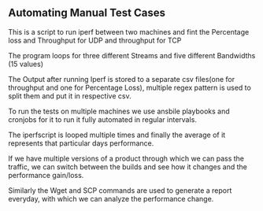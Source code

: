 ## Automating Manual Test Cases

This is a script to run iperf between two machines and fint the Percentage loss and Throughput for UDP and throughput for TCP


The program loops for three different Streams and five different Bandwidths (15 values)


The Output after running Iperf is stored to a separate csv files(one for throughput and one for Percentage Loss), multiple regex pattern is used to split them and put it in respective csv.

To run the tests on multiple machines we use ansbile playbooks and cronjobs for it to run it fully automated in regular intervals.

The iperfscript is looped multiple times and finally the average of it represents that particular days performance.

If we have multiple versions of a product through which we can pass the traffic, we can switch between the builds and see how it changes and the performance gain/loss.

Similarly the Wget and SCP commands are used to generate a report everyday, with which we can analyze the performance change.
